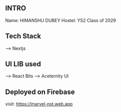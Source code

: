 
## INTRO
Name: HIMANSHU DUBEY
Hostel: YS2
Class of 2029
## Tech Stack

  --> Nextjs

## UI LIB used

  --> React Bits 
  --> Aceternity UI


## Deployed on Firebase

visit: https://marvel-nst.web.app

